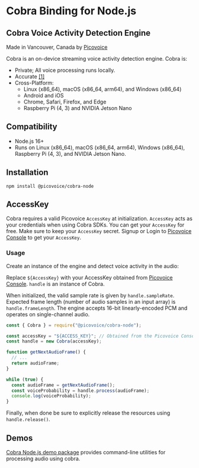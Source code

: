 # Cobra Binding for Node.js

## Cobra Voice Activity Detection Engine

Made in Vancouver, Canada by [Picovoice](https://picovoice.ai)

Cobra is an on-device streaming voice activity detection engine. Cobra is:

- Private; All voice processing runs locally.
- Accurate [[1]](https://picovoice.ai/docs/benchmark/vad/#results)
- Cross-Platform:
    - Linux (x86_64), macOS (x86_64, arm64), and Windows (x86_64)
    - Android and iOS
    - Chrome, Safari, Firefox, and Edge
    - Raspberry Pi (4, 3) and NVIDIA Jetson Nano

## Compatibility

- Node.js 16+
- Runs on Linux (x86_64), macOS (x86_64, arm64), Windows (x86_64), Raspberry Pi (4, 3), and NVIDIA Jetson Nano.

## Installation

```console
npm install @picovoice/cobra-node
```

## AccessKey

Cobra requires a valid Picovoice `AccessKey` at initialization. `AccessKey` acts as your credentials when using Cobra SDKs.
You can get your `AccessKey` for free. Make sure to keep your `AccessKey` secret.
Signup or Login to [Picovoice Console](https://console.picovoice.ai/) to get your `AccessKey`.

### Usage

Create an instance of the engine and detect voice activity in the audio:

Replace `${AccessKey}` with your AccessKey obtained from [Picovoice Console](https://console.picovoice.ai/). `handle` is
an instance of Cobra.

When initialized, the valid sample rate is given by `handle.sampleRate`. Expected frame length (number of audio samples
in an input array) is `handle.frameLength`. The engine accepts 16-bit linearly-encoded PCM and operates on
single-channel audio.

```javascript
const { Cobra } = require("@picovoice/cobra-node");

const accessKey = "${ACCESS_KEY}"; // Obtained from the Picovoice Console (https://console.picovoice.ai/)
const handle = new Cobra(accessKey);

function getNextAudioFrame() {
  // ...
  return audioFrame;
}

while (true) {
  const audioFrame = getNextAudioFrame();
  const voiceProbability = handle.process(audioFrame);
  console.log(voiceProbability);
}
```

Finally, when done be sure to explicitly release the resources using
`handle.release()`.

## Demos

[Cobra Node.js demo package](https://www.npmjs.com/package/@picovoice/cobra-node-demo) provides command-line utilities for processing audio using cobra.
